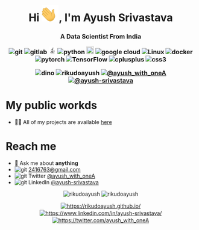 <h1 align="center">Hi <img width="45" src="waving_hand.gif">, I'm Ayush Srivastava </h1>
<p align="center">
</p>
<h3 align="center">A Data Scientist From India
<p align="center">
 <img src="https://img.icons8.com/color/48/000000/git.png" alt="git" width="20" height="20"/> 
 <img src="https://img.icons8.com/color/48/000000/gitlab.png" alt="gitlab" width="20" height="20"/>
 <img src="https://raw.githubusercontent.com/vorillaz/devicons/master/!SVG/java.svg" alt="JAVA" width="20" height="20"/> 
 <img src="https://img.icons8.com/color/48/000000/python.png" alt="python" width="20" height="20"/>
 <img src="https://www.vectorlogo.zone/logos/amazon_aws/amazon_aws-ar21.svg" width="20" height="20" /> 
 <img src="https://img.icons8.com/color/48/000000/google-cloud-platform.png" alt="google cloud"  width="20" height="20" /> 
 <img src="https://img.icons8.com/color/48/000000/linux.png" alt="Linux"  width="20" height="20" />
 <img src="https://img.icons8.com/color/48/000000/docker.png" alt="docker"  width="20" height="20" /> 
 <img src="https://www.vectorlogo.zone/logos/pytorch/pytorch-icon.svg" alt="pytorch"  width="20" height="20" /> 
 <img src="https://www.vectorlogo.zone/logos/tensorflow/tensorflow-icon.svg" alt="TensorFlow"  width="20" height="20" /> 
 <img src="https://img.icons8.com/color/48/000000/c-plus-plus-logo.png" alt="cplusplus"  width="20" height="20" />
 <img src="https://img.icons8.com/dusk/48/000000/css3.png" alt="css3"  width="20" height="20" />
</p>
<p align="center">
   <img src="https://github.com/wajahatkarim3/DinoCompose/blob/master/DinoDemo.gif" alt="dino" />
   <img src="https://komarev.com/ghpvc/?username=rikudoayush" alt="rikudoayush" />
   <a href="https://twitter.com/intent/follow?screen_name=ayush_with_oneA"><img src="https://img.shields.io/badge/--twitter?label=Twitter&logo=Twitter&style=social" alt="@ayush_with_oneA" /></a>
   <a href="https://www.linkedin.com/in/ayush-srivastava"><img src="https://img.shields.io/badge/--linkedin?label=LinkedIn&logo=LinkedIn&style=social" alt="@ayush-srivastava" /></a>
</p>

# My public workds
- 👨‍💻 All of my projects are available [here](https://github.com/rikudoayush?tab=repositories)

# Reach me
- 💬 Ask me about **anything**
-  <img src="https://img.icons8.com/color/48/000000/email.png" alt="git" width="20" height="20"/> [2416763@gmail.com](mailto:2416763@gmail.com)
- <img src="https://img.icons8.com/color/48/000000/twitter.png" alt="git" width="20" height="20"/> Twitter [@ayush_with_oneA](https://twitter.com/intent/follow?screen_name=ayush_with_oneA)
- <img src="https://img.icons8.com/color/48/000000/linkedin.png" alt="git" width="20" height="20"/> LinkedIn [@ayush-srivastava](https://www.linkedin.com/in/ayush-srivastava)



<p align="center"> 
  <img src="https://github-readme-stats.vercel.app/api?username=rikudoayush&show_icons=true" alt="rikudoayush" />
    <img src="https://github-readme-stats.vercel.app/api/top-langs/?username=rikudoayush&layout=compact" alt="rikudoayush" />
</p>


<p align="center">
  <a href="https://rikudoayush.github.io//" target="blank"><img align="center" src="https://img.icons8.com/color/48/000000/domain--v1.png" alt="https://rikudoayush.github.io/" height="32" width="32" /></a>
<a href="https://www.linkedin.com/in/ayush-srivastava/" target="blank"><img align="center" src="https://img.icons8.com/color/48/000000/linkedin.png" alt="https://www.linkedin.com/in/ayush-srivastava/" height="32" width="32" /></a>
 <a href="https://twitter.com/intent/follow?screen_name=ayush_with_oneA" target="blank"><img align="center" src="https://img.icons8.com/color/48/000000/twitter.png" alt="https://twitter.com/ayush_with_oneA" height="32" width="32" /></a>

</p>
